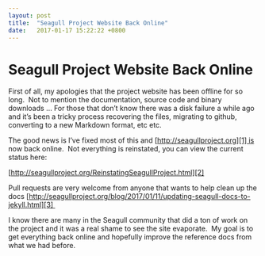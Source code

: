 ```yaml
---
layout: post
title:  "Seagull Project Website Back Online"
date:   2017-01-17 15:22:22 +0800
---
```

# Seagull Project Website Back Online

First of all, my apologies that the project website has been offline for so long.  Not to mention the documentation, source code and binary downloads … For those that don’t know there was a disk failure a while ago and it’s been a tricky process recovering the files, migrating to github, converting to a new Markdown format, etc etc.

The good news is I’ve fixed most of this and [http://seagullproject.org][1] is now back online.  Not everything is reinstated, you can view the current status here:

[http://seagullproject.org/ReinstatingSeagullProject.html][2]

Pull requests are very welcome from anyone that wants to help clean up the docs [http://seagullproject.org/blog/2017/01/11/updating-seagull-docs-to-jekyll.html][3] 

I know there are many in the Seagull community that did a ton of work on the project and it was a real shame to see the site evaporate.  My goal is to get everything back online and hopefully improve the reference docs from what we had before.

[1]:	http://seagullproject.org
[2]:	http://seagullproject.org/ReinstatingSeagullProject.html
[3]:	http://seagullproject.org/blog/2017/01/11/updating-seagull-docs-to-jekyll.html